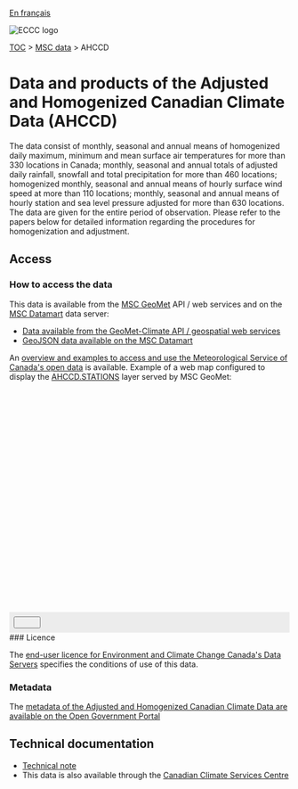 [En français](readme_ahccd_fr.md)

![ECCC logo](../../img_eccc-logo.png)

[TOC](../../readme_en.md) > [MSC data](../readme_en.md) > AHCCD


# Data and products of the Adjusted and Homogenized Canadian Climate Data (AHCCD) 

The data consist of monthly, seasonal and annual means of homogenized daily maximum, minimum and mean surface air temperatures for more than 330 locations in Canada; monthly, seasonal and annual totals of adjusted daily rainfall, snowfall and total precipitation for more than 460 locations; homogenized monthly, seasonal and annual means of hourly surface wind speed at more than 110 locations; monthly, seasonal and annual means of hourly station and sea level pressure adjusted for more than 630 locations. The data are given for the entire period of observation. Please refer to the papers below for detailed information regarding the procedures for homogenization and adjustment. 

## Access

### How to access the data

This data is available from the [MSC GeoMet](../../msc-geomet/readme_en.md) API / web services and on the [MSC Datamart](../../msc-datamart/readme_en.md) data server:

* [Data available from the GeoMet-Climate API / geospatial web services](readme_ahccd-geomet_en.md)
* [GeoJSON data available on the MSC Datamart](readme_ahccd-datamart_en.md)

An [overview and examples to access and use the Meteorological Service of Canada's open data](../../usage/readme_en.md) is available. Example of a web map configured to display the [AHCCD.STATIONS](https://geo.weather.gc.ca/geomet-climate?service=WMS&version=1.3.0&request=GetCapabilities&layer=AHCCD.STATIONS) layer served by MSC GeoMet:

<div id="map" style="height: 400px;"></div>
<div id="controller" role="group" aria-label="Animation controls" style="background: #ececec; padding: 0.5rem;">
  <button id="exportmap" class="btn btn-primary btn-sm" type="button"><i class="fa fa-download" style="padding: 0rem 1rem"></i></button>
</div>
### Licence

The [end-user licence for Environment and Climate Change Canada's Data Servers](../../licence/readme_en.md) specifies the conditions of use of this data.

### Metadata

The [metadata of the Adjusted and Homogenized Canadian Climate Data are available on the Open Government Portal](https://open.canada.ca/data/en/dataset/9c4ebc00-3ea4-4fe0-8bf2-66cfe1cddd1d)

## Technical documentation

* [Technical note](https://collaboration.cmc.ec.gc.ca/cmc/cmos/public_doc/msc-data/climate_ahccd/AHCCD_Technical_Documentation_en.pdf)
* This data is also available through the [Canadian Climate Services Centre](https://www.canada.ca/en/environment-climate-change/services/climate-change/canadian-centre-climate-services/about.html)


<link rel="stylesheet" href="https://cdnjs.cloudflare.com/ajax/libs/openlayers/4.6.5/ol.css" integrity="sha256-rQq4Fxpq3LlPQ8yP11i6Z2lAo82b6ACDgd35CKyNEBw=" crossorigin="anonymous" />
<script src="https://cdn.polyfill.io/v2/polyfill.min.js?features=requestAnimationFrame,Element.prototype.classList,URL"></script>
<script src="https://cdnjs.cloudflare.com/ajax/libs/openlayers/4.6.5/ol.js" integrity="sha256-77IKwU93jwIX7zmgEBfYGHcmeO0Fx2MoWB/ooh9QkBA=" crossorigin="anonymous"></script>
<script src="https://cdnjs.cloudflare.com/ajax/libs/FileSaver.js/1.3.3/FileSaver.min.js"></script>
<script>
    function isIE() {
      return window.navigator.userAgent.match(/(MSIE|Trident)/);
    }
    var head = document.getElementsByTagName('head')[0];
    var js = document.createElement("script");
    js.type = "text/javascript";
    if (isIE())
    {
        js.src = "../../../js/ahccd_ie.js";
        document.getElementById("controller").setAttribute("hidden", true);
    }
    else
    {
        js.src = "../../../js/ahccd.js";
    }
    head.appendChild(js);
</script>

